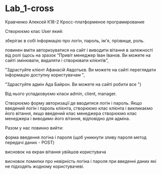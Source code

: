 # Lab_1-cross
Кравченко Алексей К18-2  Кросс-платформеное програмирование

Створюємо клас User який:

зберігає в собі інформацію про логін, пароль, ім'я, прізвище, роль.

 повинен вміти авторизуватися на сайт і виводити вітання в залежності від ролі (щось на зразок "Привіт менеджер Іван Іванов. Ви можете на сайті змінювати, видаляти і створювати клієнтів",

"Здрастуйте клієнт Афанасій Авдотьєв. Ви можете на сайті переглядати інформацію доступну користувачам ",

"Здрастуйте адмін Ада Байрон. Ви можете на сайті робити все ")

Від нього успадковуємо класи admin, client, manager.

Створюємо форму авторизації де вводитися логін і пароль. Якщо введений логін і пароль клієнта, створюємо клас клієнта і викликаємо його вітання, якщо введений клас менеджера створюємо клас менеджера і виводимо його вітання, відповідно для адміна.

Разом у нас повинно вийти:

форма введення логіна і пароля (щоб уникнути зливу пароля метод передачі даних - POST)

висновок на екран вітання увійшов користувача

висновок помилки про невірність логіна і пароля при введенні даних які не підходять жодному користувачеві.
